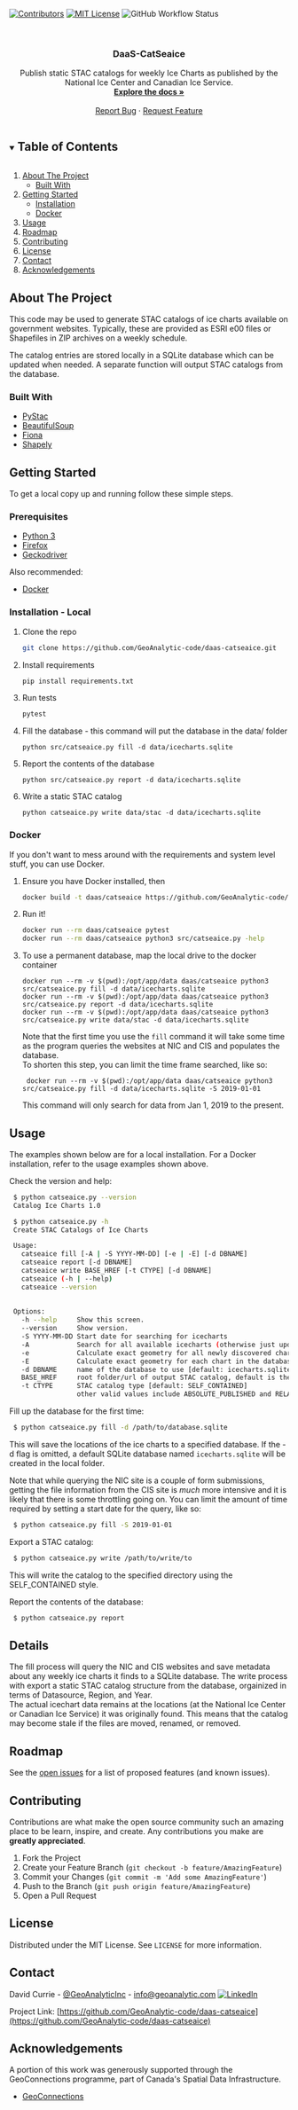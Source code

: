 <!-- PROJECT SHIELDS -->
<!--
*** I'm using markdown "reference style" links for readability.
*** Reference links are enclosed in brackets [ ] instead of parentheses ( ).
*** See the bottom of this document for the declaration of the reference variables
*** for contributors-url, forks-url, etc. This is an optional, concise syntax you may use.
*** https://www.markdownguide.org/basic-syntax/#reference-style-links
-->
[![Contributors][contributors-shield]][contributors-url]
[![MIT License][license-shield]][license-url]
![GitHub Workflow Status][workflow-shield]




<br />
<p align="center">

  <h3 align="center">DaaS-CatSeaice</h3>

  <p align="center">
    Publish static STAC catalogs for weekly Ice Charts as published by the National Ice Center and Canadian Ice Service.
    <br />
    <a href="https://github.com/GeoAnalytic-code/daas-catseaice"><strong>Explore the docs »</strong></a>
    <br />
    <br />
    <a href="https://github.com/GeoAnalytic-code/daas-catseaice/issues">Report Bug</a>
    ·
    <a href="https://github.com/GeoAnalytic-code/daas-catseaice/issues">Request Feature</a>
  </p>
</p>



<!-- TABLE OF CONTENTS -->
<details open="open">
  <summary><h2 style="display: inline-block">Table of Contents</h2></summary>
  <ol>
    <li>
      <a href="#about-the-project">About The Project</a>
      <ul>
        <li><a href="#built-with">Built With</a></li>
      </ul>
    </li>
    <li>
      <a href="#getting-started">Getting Started</a>
      <ul>
        <li><a href="#installation">Installation</a></li>
        <li><a href="#docker">Docker</a></li>
      </ul>
    </li>
    <li><a href="#usage">Usage</a></li>
    <li><a href="#roadmap">Roadmap</a></li>
    <li><a href="#contributing">Contributing</a></li>
    <li><a href="#license">License</a></li>
    <li><a href="#contact">Contact</a></li>
    <li><a href="#acknowledgements">Acknowledgements</a></li>
  </ol>
</details>



<!-- ABOUT THE PROJECT -->
## About The Project
This code may be used to generate STAC catalogs of ice charts available on government websites.  Typically, these are provided as ESRI e00 files or Shapefiles in ZIP archives on a weekly schedule.

The catalog entries are stored locally in a SQLite database which can be updated when needed.  A separate function will output STAC catalogs from the database.
### Built With

* [PyStac](https://github.com/stac-utils/pystac)
* [BeautifulSoup](https://www.crummy.com/software/BeautifulSoup/)
* [Fiona](https://github.com/Toblerity/Fiona)
* [Shapely](https://github.com/Toblerity/Shapely)



<!-- GETTING STARTED -->
## Getting Started

To get a local copy up and running follow these simple steps.

### Prerequisites
* [Python 3](https://www.python.org/downloads/)
* [Firefox](https://www.mozilla.org/)
* [Geckodriver](https://github.com/mozilla/geckodriver/releases)

Also recommended:
* [Docker](https://www.docker.com/)

### Installation - Local

1. Clone the repo
   ```sh
   git clone https://github.com/GeoAnalytic-code/daas-catseaice.git
   ```
2. Install requirements
   ```sh
   pip install requirements.txt
   ```   
3. Run tests
   ```sh
   pytest
   ```
4. Fill the database - this command will put the database in the data/ folder
    ```shell script
    python src/catseaice.py fill -d data/icecharts.sqlite
   ```
5. Report the contents of the database
    ```shell script
    python src/catseaice.py report -d data/icecharts.sqlite
   ```
6. Write a static STAC catalog
    ```shell script
    python catseaice.py write data/stac -d data/icecharts.sqlite
   ```   

### Docker
If you don't want to mess around with the requirements and system level stuff, you can use Docker.

1. Ensure you have Docker installed, then
   ```sh
   docker build -t daas/catseaice https://github.com/GeoAnalytic-code/daas-catseaice.git
   ```

2. Run it!
   ```sh
   docker run --rm daas/catseaice pytest
   docker run --rm daas/catseaice python3 src/catseaice.py -help
   ```

3. To use a permanent database, map the local drive to the docker container
    ```shell script
    docker run --rm -v $(pwd):/opt/app/data daas/catseaice python3 src/catseaice.py fill -d data/icecharts.sqlite
    docker run --rm -v $(pwd):/opt/app/data daas/catseaice python3 src/catseaice.py report -d data/icecharts.sqlite
    docker run --rm -v $(pwd):/opt/app/data daas/catseaice python3 src/catseaice.py write data/stac -d data/icecharts.sqlite  
    ```
   Note that the first time you use the ```fill``` command it will take some time as the program queries the websites at NIC and CIS and populates the database.  
   To shorten this step, you can limit the time frame searched, like so:
   ```shell script
    docker run --rm -v $(pwd):/opt/app/data daas/catseaice python3 src/catseaice.py fill -d data/icecharts.sqlite -S 2019-01-01
   ``` 
    This command will only search for data from Jan 1, 2019 to the present.
    
<!-- USAGE EXAMPLES -->
## Usage
The examples shown below are for a local installation.  For a Docker installation, refer to the usage examples shown above.

Check the version and help:
   ```sh
    $ python catseaice.py --version
    Catalog Ice Charts 1.0

    $ python catseaice.py -h
    Create STAC Catalogs of Ice Charts

    Usage:
      catseaice fill [-A | -S YYYY-MM-DD] [-e | -E] [-d DBNAME]
      catseaice report [-d DBNAME]
      catseaice write BASE_HREF [-t CTYPE] [-d DBNAME]
      catseaice (-h | --help)
      catseaice --version
    
    
    Options:
      -h --help     Show this screen.
      --version     Show version.
      -S YYYY-MM-DD Start date for searching for icecharts
      -A            Search for all available icecharts (otherwise just update the database)
      -e            Calculate exact geometry for all newly discovered charts  (not usually required)
      -E            Calculate exact geometry for each chart in the database (not usually required)
      -d DBNAME     name of the database to use [default: icecharts.sqlite]
      BASE_HREF     root folder/url of output STAC catalog, default is the current directory [default: ...]
      -t CTYPE      STAC catalog type [default: SELF_CONTAINED]
                    other valid values include ABSOLUTE_PUBLISHED and RELATIVE_PUBLISHED

   ```

Fill up the database for the first time:    
   ```sh
    $ python catseaice.py fill -d /path/to/database.sqlite
   ```
This will save the locations of the ice charts to a specified database.  If the -d flag is omitted, a default SQLite database named ```icecharts.sqlite``` will be created in the local folder.

Note that while querying the NIC site is a couple of form submissions, getting the file information from the CIS site is _much_ more intensive and it is likely that there is some throttling going on. 
You can limit the amount of time required by setting a start date for the query, like so:
   ```sh
    $ python catseaice.py fill -S 2019-01-01
   ```

Export a STAC catalog:
   ```sh
    $ python catseaice.py write /path/to/write/to
   ```
   This will write the catalog to the specified directory using the SELF_CONTAINED style.

Report the contents of the database:
   ```sh
    $ python catseaice.py report
   ```

## Details
The fill process will query the NIC and CIS websites and save metadata about any weekly ice charts it finds to a SQLite database.
The write process with export a static STAC catalog structure from the database, orgainized in terms of Datasource, Region, and Year.  
The actual icechart data remains at the locations (at the National Ice Center or Canadian Ice Service) it was originally found.  This 
means that the catalog may become stale if the files are moved, renamed, or removed.  


<!-- ROADMAP -->
## Roadmap

See the [open issues](https://github.com/GeoAnalytic-code/daas-catseaice/issues) for a list of proposed features (and known issues).



<!-- CONTRIBUTING -->
## Contributing

Contributions are what make the open source community such an amazing place to be learn, inspire, and create. Any contributions you make are **greatly appreciated**.

1. Fork the Project
2. Create your Feature Branch (`git checkout -b feature/AmazingFeature`)
3. Commit your Changes (`git commit -m 'Add some AmazingFeature'`)
4. Push to the Branch (`git push origin feature/AmazingFeature`)
5. Open a Pull Request



<!-- LICENSE -->
## License

Distributed under the MIT License. See `LICENSE` for more information.



<!-- CONTACT -->
## Contact

David Currie - [@GeoAnalyticInc](https://twitter.com/GeoAnalyticInc) - info@geoanalytic.com  [![LinkedIn][linkedin-shield]][linkedin-url]

Project Link: [https://github.com/GeoAnalytic-code/daas-catseaice](https://github.com/GeoAnalytic-code/daas-catseaice)



<!-- ACKNOWLEDGEMENTS -->
## Acknowledgements
A portion of this work was generously supported through the GeoConnections programme, part of Canada's Spatial Data Infrastructure. 
* [GeoConnections](https://www.nrcan.gc.ca/science-data/science-research/earth-sciences/geomatics/canadas-spatial-data-infrastructure/10783)






<!-- MARKDOWN LINKS & IMAGES -->
<!-- https://www.markdownguide.org/basic-syntax/#reference-style-links -->
[contributors-shield]: https://img.shields.io/github/contributors/GeoAnalytic-code/daas-catseaice.svg?style=plastic
[contributors-url]: https://github.com/GeoAnalytic-code/daas-catseaice/graphs/contributors
[forks-shield]: https://img.shields.io/github/forks/GeoAnalytic-code/daas-catseaice.svg?style=plastic
[forks-url]: https://github.com/GeoAnalytic-code/daas-catseaice/network/members
[stars-shield]: https://img.shields.io/github/stars/GeoAnalytic-code/daas-catseaice.svg?style=plastic
[stars-url]: https://github.com/GeoAnalytic-code/daas-catseaice/stargazers
[issues-shield]: https://img.shields.io/github/issues/GeoAnalytic-code/daas-catseaice.svg?style=plastic
[issues-url]: https://github.com/GeoAnalytic-code/daas-catseaice/issues
[python-shield]: https://img.shields.io/pypi/pyversions/pystac?style=plastic
[license-shield]: https://img.shields.io/github/license/Geoanalytic-code/daas-catseaice?style=plastic
[license-url]: https://github.com/GeoAnalytic-code/daas-catseaice/blob/master/LICENSE
[linkedin-shield]: https://img.shields.io/badge/-LinkedIn-black.svg?style=plastic&logo=linkedin&colorB=555
[linkedin-url]: https://www.linkedin.com/in/david-currie-4a129920/
[workflow-shield]: https://img.shields.io/github/workflow/status/geoanalytic-code/daas-catseaice/Python%20application
